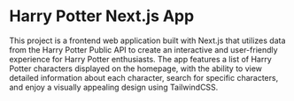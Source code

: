 
# Harry Potter Next.js App
This project is a frontend web application built with Next.js that utilizes data from the Harry Potter Public API to create an interactive and user-friendly experience for Harry Potter enthusiasts. The app features a list of Harry Potter characters displayed on the homepage, with the ability to view detailed information about each character, search for specific characters, and enjoy a visually appealing design using TailwindCSS.

